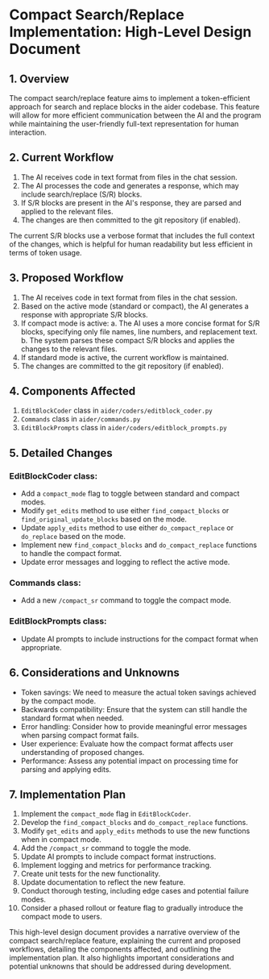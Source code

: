 # Compact Search/Replace Implementation: High-Level Design Document

## 1. Overview

The compact search/replace feature aims to implement a token-efficient approach for search and replace blocks in the aider codebase. This feature will allow for more efficient communication between the AI and the program while maintaining the user-friendly full-text representation for human interaction.

## 2. Current Workflow

1. The AI receives code in text format from files in the chat session.
2. The AI processes the code and generates a response, which may include search/replace (S/R) blocks.
3. If S/R blocks are present in the AI's response, they are parsed and applied to the relevant files.
4. The changes are then committed to the git repository (if enabled).

The current S/R blocks use a verbose format that includes the full context of the changes, which is helpful for human readability but less efficient in terms of token usage.

## 3. Proposed Workflow

1. The AI receives code in text format from files in the chat session.
2. Based on the active mode (standard or compact), the AI generates a response with appropriate S/R blocks.
3. If compact mode is active:
   a. The AI uses a more concise format for S/R blocks, specifying only file names, line numbers, and replacement text.
   b. The system parses these compact S/R blocks and applies the changes to the relevant files.
4. If standard mode is active, the current workflow is maintained.
5. The changes are committed to the git repository (if enabled).

## 4. Components Affected

1. `EditBlockCoder` class in `aider/coders/editblock_coder.py`
2. `Commands` class in `aider/commands.py`
3. `EditBlockPrompts` class in `aider/coders/editblock_prompts.py`

## 5. Detailed Changes

### EditBlockCoder class:
- Add a `compact_mode` flag to toggle between standard and compact modes.
- Modify `get_edits` method to use either `find_compact_blocks` or `find_original_update_blocks` based on the mode.
- Update `apply_edits` method to use either `do_compact_replace` or `do_replace` based on the mode.
- Implement new `find_compact_blocks` and `do_compact_replace` functions to handle the compact format.
- Update error messages and logging to reflect the active mode.

### Commands class:
- Add a new `/compact_sr` command to toggle the compact mode.

### EditBlockPrompts class:
- Update AI prompts to include instructions for the compact format when appropriate.

## 6. Considerations and Unknowns

- Token savings: We need to measure the actual token savings achieved by the compact mode.
- Backwards compatibility: Ensure that the system can still handle the standard format when needed.
- Error handling: Consider how to provide meaningful error messages when parsing compact format fails.
- User experience: Evaluate how the compact format affects user understanding of proposed changes.
- Performance: Assess any potential impact on processing time for parsing and applying edits.

## 7. Implementation Plan

1. Implement the `compact_mode` flag in `EditBlockCoder`.
2. Develop the `find_compact_blocks` and `do_compact_replace` functions.
3. Modify `get_edits` and `apply_edits` methods to use the new functions when in compact mode.
4. Add the `/compact_sr` command to toggle the mode.
5. Update AI prompts to include compact format instructions.
6. Implement logging and metrics for performance tracking.
7. Create unit tests for the new functionality.
8. Update documentation to reflect the new feature.
9. Conduct thorough testing, including edge cases and potential failure modes.
10. Consider a phased rollout or feature flag to gradually introduce the compact mode to users.

This high-level design document provides a narrative overview of the compact search/replace feature, explaining the current and proposed workflows, detailing the components affected, and outlining the implementation plan. It also highlights important considerations and potential unknowns that should be addressed during development.
